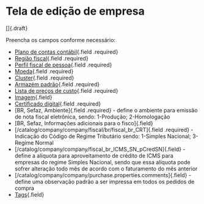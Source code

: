 # Tela de edição de empresa

[]{.draft}

Preencha os campos conforme necessário:

* [Plano de contas contábil](/accounting/accountChart){.field .required}
* [Região fiscal](/fiscal/fiscalRegion){.field .required}
* [Perfil fiscal de pessoa](/fiscal/fiscalProfilePerson){.field .required}
* [Moeda](financial/currency){.field .required}
* [Cluster](/material/stockCluster){.field .required}
* [Armazém padrão](/material/warehouse){.field .required}
* [Lista de preços de custo](/purchase/priceList/priceList.md){.field .required}
* [Imagem](/system/image.md){.field}
* [Certificado digital](/security/keyStore){.field .required}
* [BR, Sefaz, Ambiente]{.field .required} - define o ambiente para emissão de nota fiscal eletrônica, sendo: 1-Produção; 2-Homologação
* [BR, Sefaz, Informações adicionais para o fisco]{.field}
* [/catalog/company/company/fiscal/br/fiscal_br_CRT]{.field .required} - Indicação do Código de Regime Tributário sendo: 1-Simples Nacional; 3-Regime Normal
* [/catalog/company/company/fiscal_br_ICMS_SN_pCredSN]{.field} - define a alíquota para aproveitamento de crédito de ICMS para empresas do regime Simples Nacional, sendo que essa alíquota pode sofrer alteração todo mês de acordo com o faturamento do mês anterior
* [/catalog/company/company/purchase.properties.comments]{.field} - define uma observação padrão a ser impressa em todos os pedidos de compra
* [Tags](../../tags){.field}